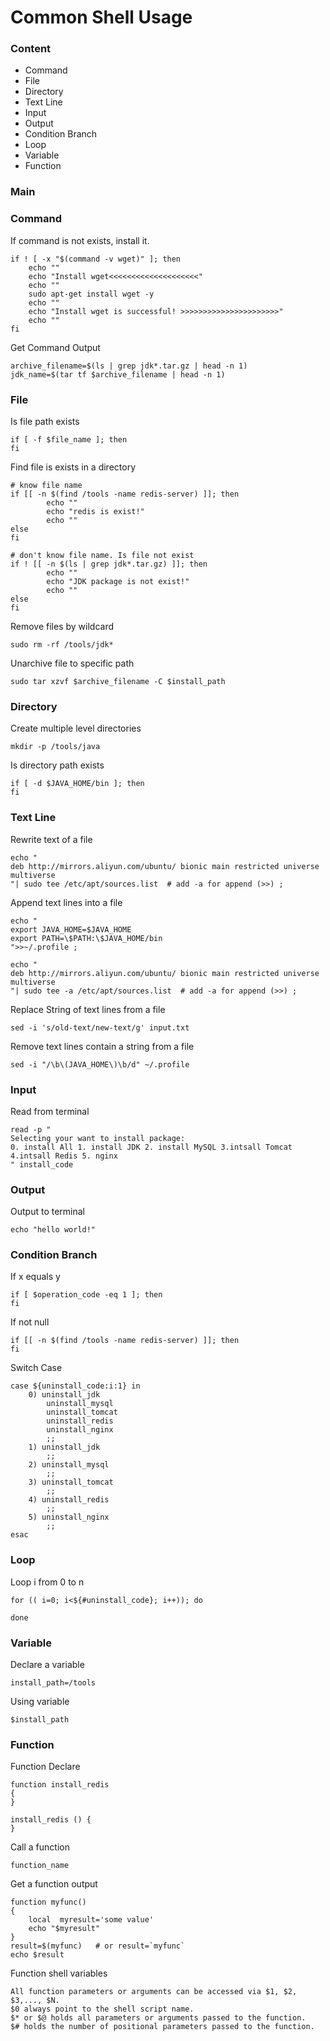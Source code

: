 # Common Shell Usage

### Content

- Command
- File
- Directory
- Text Line
- Input 
- Output
- Condition Branch
- Loop
- Variable
- Function



### Main



### Command 

If command is not exists, install it. 

```shell
if ! [ -x "$(command -v wget)" ]; then
    echo ""
    echo "Install wget<<<<<<<<<<<<<<<<<<<<"
    echo ""
    sudo apt-get install wget -y
    echo ""
    echo "Install wget is successful! >>>>>>>>>>>>>>>>>>>>>>"
    echo ""
fi
```

Get Command Output

```shell
archive_filename=$(ls | grep jdk*.tar.gz | head -n 1)
jdk_name=$(tar tf $archive_filename | head -n 1)
```



### File

Is file path exists

```shell
if [ -f $file_name ]; then
fi
```

Find file is exists in a directory

```shell
# know file name
if [[ -n $(find /tools -name redis-server) ]]; then
		echo ""
		echo "redis is exist!"
		echo ""
else
fi
```

```shell
# don't know file name. Is file not exist
if ! [[ -n $(ls | grep jdk*.tar.gz) ]]; then
		echo ""
		echo "JDK package is not exist!"
		echo ""
else
fi
```

Remove files by wildcard

```shell
sudo rm -rf /tools/jdk*
```

Unarchive file to specific path

```shell
sudo tar xzvf $archive_filename -C $install_path
```



### Directory

Create multiple level directories

```shell
mkdir -p /tools/java
```

Is directory path exists

```shell
if [ -d $JAVA_HOME/bin ]; then
fi
```



### Text Line

Rewrite text of a file

```shell
echo "
deb http://mirrors.aliyun.com/ubuntu/ bionic main restricted universe multiverse
"| sudo tee /etc/apt/sources.list  # add -a for append (>>) ;
```

Append text lines into a file

```shell
echo "
export JAVA_HOME=$JAVA_HOME
export PATH=\$PATH:\$JAVA_HOME/bin
">>~/.profile ;
```

```shell
echo "
deb http://mirrors.aliyun.com/ubuntu/ bionic main restricted universe multiverse
"| sudo tee -a /etc/apt/sources.list  # add -a for append (>>) ;
```

Replace String of text lines from a file

```shell
sed -i 's/old-text/new-text/g' input.txt
```

Remove text lines contain a string from a file

```shell
sed -i "/\b\(JAVA_HOME\)\b/d" ~/.profile
```



### Input

Read from terminal

```shell
read -p "
Selecting your want to install package:
0. install All 1. install JDK 2. install MySQL 3.intsall Tomcat 4.intsall Redis 5. nginx 
" install_code
```



### Output

Output to terminal

```shell
echo "hello world!"
```



### Condition Branch

If x equals y

```shell
if [ $operation_code -eq 1 ]; then 
fi
```

If not null

```shell
if [[ -n $(find /tools -name redis-server) ]]; then 
fi
```

Switch Case 

```shell
case ${uninstall_code:i:1} in
	0) uninstall_jdk
		uninstall_mysql 
		uninstall_tomcat 
		uninstall_redis
		uninstall_nginx
		;;
	1) uninstall_jdk 
		;;
	2) uninstall_mysql 
		;;
	3) uninstall_tomcat 
		;;
	4) uninstall_redis 
		;;
	5) uninstall_nginx
		;;
esac
```



### Loop

Loop i from 0 to n

```shell
for (( i=0; i<${#uninstall_code}; i++)); do

done
```



### Variable

Declare a variable

```shell
install_path=/tools
```

Using variable

```shell
$install_path
```



### Function

Function Declare

```shell
function install_redis
{
}
```

```shell
install_redis () {
}
```

Call a function

```shell
function_name
```

Get a function output

```shell
function myfunc()
{
    local  myresult='some value'
    echo "$myresult"
}
result=$(myfunc)   # or result=`myfunc`
echo $result
```

Function shell variables

```shell
All function parameters or arguments can be accessed via $1, $2, $3,..., $N.
$0 always point to the shell script name.
$* or $@ holds all parameters or arguments passed to the function.
$# holds the number of positional parameters passed to the function.
```

